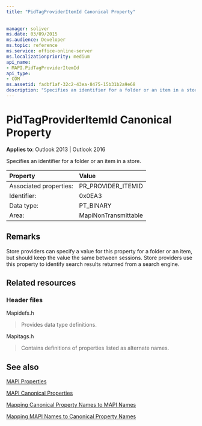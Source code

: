 ```yaml
---
title: "PidTagProviderItemId Canonical Property"
 
 
manager: soliver
ms.date: 03/09/2015
ms.audience: Developer
ms.topic: reference
ms.service: office-online-server
ms.localizationpriority: medium
api_name:
- MAPI.PidTagProviderItemId
api_type:
- COM
ms.assetid: fadbf1af-32c2-43ea-8475-15b31b2a9e68
description: "Specifies an identifier for a folder or an item in a store. Store providers use this property to identify search results returned from a search engine."
---
```


# PidTagProviderItemId Canonical Property

  
  
**Applies to**: Outlook 2013 | Outlook 2016 
  
Specifies an identifier for a folder or an item in a store.
  
|Property |Value |
|:-----|:-----|
|Associated properties:  <br/> |PR_PROVIDER_ITEMID  <br/> |
|Identifier:  <br/> |0x0EA3  <br/> |
|Data type:  <br/> |PT_BINARY  <br/> |
|Area:  <br/> |MapiNonTransmittable  <br/> |
   
## Remarks

Store providers can specify a value for this property for a folder or an item, but should keep the value the same between sessions. Store providers use this property to identify search results returned from a search engine.
  
## Related resources

### Header files

Mapidefs.h
  
> Provides data type definitions.
    
Mapitags.h
  
> Contains definitions of properties listed as alternate names.
    
## See also



[MAPI Properties](mapi-properties.md)
  
[MAPI Canonical Properties](mapi-canonical-properties.md)
  
[Mapping Canonical Property Names to MAPI Names](mapping-canonical-property-names-to-mapi-names.md)
  
[Mapping MAPI Names to Canonical Property Names](mapping-mapi-names-to-canonical-property-names.md)

